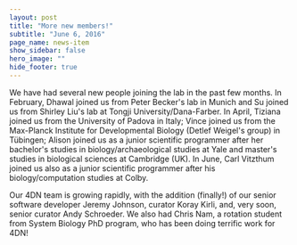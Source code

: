 ```yaml
---
layout: post
title: "More new members!"
subtitle: "June 6, 2016"
page_name: news-item
show_sidebar: false
hero_image: ""
hide_footer: true
---
```


We have had several new people joining the lab in the past few months. In February, Dhawal joined us from Peter Becker's lab in Munich and Su joined us from Shirley Liu's lab at Tongji University/Dana-Farber. In April, Tiziana joined us from the University of Padova in Italy; Vince joined us from the Max-Planck Institute for Developmental Biology (Detlef Weigel's group) in Tübingen; Alison joined us as a junior scientific programmer after her bachelor's studies in biology/archaeological studies at Yale and master's studies in biological sciences at Cambridge (UK).  In June, Carl Vitzthum joined us also as a junior scientific programmer after his biology/computation studies at Colby. 

Our 4DN team is growing rapidly, with the addition (finally!) of our senior software developer Jeremy Johnson, curator Koray Kirli, and, very soon, senior curator Andy Schroeder. We also had Chris Nam, a rotation student from System Biology PhD program, who has been doing terrific work for 4DN!
